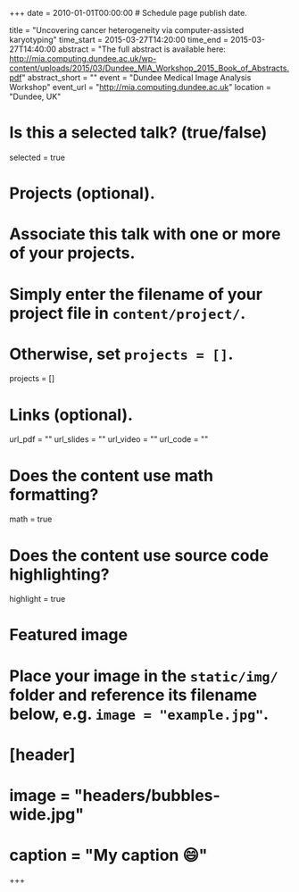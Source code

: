 +++
date = 2010-01-01T00:00:00  # Schedule page publish date.

title = "Uncovering cancer heterogeneity via computer-assisted karyotyping"
time_start = 2015-03-27T14:20:00
time_end = 2015-03-27T14:40:00
abstract = "The full abstract is available here: http://mia.computing.dundee.ac.uk/wp-content/uploads/2015/03/Dundee_MIA_Workshop_2015_Book_of_Abstracts.pdf"
abstract_short = ""
event = "Dundee Medical Image Analysis Workshop"
event_url = "http://mia.computing.dundee.ac.uk"
location = "Dundee, UK"

# Is this a selected talk? (true/false)
selected = true

# Projects (optional).
#   Associate this talk with one or more of your projects.
#   Simply enter the filename of your project file in `content/project/`.
#   Otherwise, set `projects = []`.
projects = []

# Links (optional).
url_pdf = ""
url_slides = ""
url_video = ""
url_code = ""

# Does the content use math formatting?
math = true

# Does the content use source code highlighting?
highlight = true

# Featured image
# Place your image in the `static/img/` folder and reference its filename below, e.g. `image = "example.jpg"`.
# [header]
# image = "headers/bubbles-wide.jpg"
# caption = "My caption :smile:"

+++